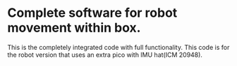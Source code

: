 # Complete software for robot movement within box. 
This is the completely integrated code with full functionality. 
This code is for the robot version that uses an extra pico with IMU hat(ICM 20948).